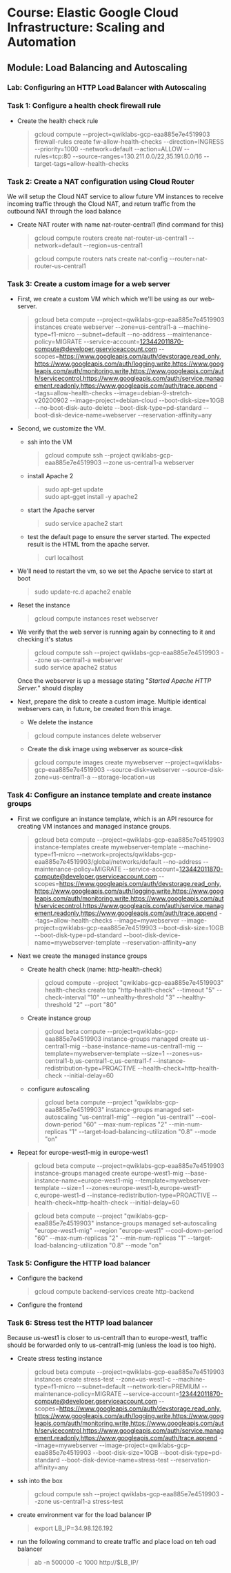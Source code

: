 # Course: Elastic Google Cloud Infrastructure: Scaling and Automation

## Module: Load Balancing and Autoscaling

### Lab: Configuring an HTTP Load Balancer with Autoscaling

### **Task 1: Configure a health check firewall rule**

- Create the health check rule
    > gcloud compute --project=qwiklabs-gcp-eaa885e7e4519903 firewall-rules create fw-allow-health-checks --direction=INGRESS --priority=1000 --network=default --action=ALLOW --rules=tcp:80 --source-ranges=130.211.0.0/22,35.191.0.0/16 --target-tags=allow-health-checks
 

### **Task 2: Create a NAT configuration using Cloud Router**
We will setup the Cloud NAT service to allow future VM instances to receive incoming traffic through the Cloud NAT, and return traffic from the outbound NAT through the load balance

- Create NAT router with name nat-router-central1 (find command for this)
    > gcloud compute routers create nat-router-us-central1 --network=default --region=us-central1

    > gcloud compute routers nats create nat-config --router=nat-router-us-central1

### **Task 3: Create a custom image for a web server**

- First, we create a custom VM which which we'll be using as our web-server.
    > gcloud beta compute --project=qwiklabs-gcp-eaa885e7e4519903 instances create webserver --zone=us-central1-a --machine-type=f1-micro --subnet=default --no-address --maintenance-policy=MIGRATE --service-account=123442011870-compute@developer.gserviceaccount.com --scopes=https://www.googleapis.com/auth/devstorage.read_only,https://www.googleapis.com/auth/logging.write,https://www.googleapis.com/auth/monitoring.write,https://www.googleapis.com/auth/servicecontrol,https://www.googleapis.com/auth/service.management.readonly,https://www.googleapis.com/auth/trace.append --tags=allow-health-checks --image=debian-9-stretch-v20200902 --image-project=debian-cloud --boot-disk-size=10GB --no-boot-disk-auto-delete --boot-disk-type=pd-standard --boot-disk-device-name=webserver --reservation-affinity=any

- Second, we customize the VM.
  
  - ssh into the VM
    > gcloud compute ssh --project qwiklabs-gcp-eaa885e7e4519903 --zone us-central1-a webserver
  - install Apache 2
    > sudo apt-get update \
    > sudo apt-gget install -y apache2
  - start the Apache server
    > sudo service apache2 start
  - test the default page to ensure the server started. The expected result is the HTML from the apache server.
    > curl localhost

- We'll need to restart the vm, so we set the Apache service to start at boot
    > sudo update-rc.d apache2 enable

- Reset the instance
    > gcloud compute instances reset webserver

- We verify that the web server is running again by connecting to it and checking it's status
    > gcloud compute ssh --project qwiklabs-gcp-eaa885e7e4519903 --zone us-central1-a webserver \
    > sudo service apache2 status

    Once the webserver is up a message stating "_Started Apache HTTP Server._" should display

- Next, prepare the disk to create a custom image. Multiple identical webservers can, in future, be created from this image.
    - We delete the instance
    > gcloud compute instances delete webserver

    - Create the disk image using webserver as source-disk
    > gcloud compute images create mywebserver --project=qwiklabs-gcp-eaa885e7e4519903 --source-disk=webserver --source-disk-zone=us-central1-a --storage-location=us

### **Task 4: Configure an instance template and create instance groups**

- First we configure an instance template, which is an API resource for creating VM instances and managed instance groups.
    > gcloud beta compute --project=qwiklabs-gcp-eaa885e7e4519903 instance-templates create mywebserver-template --machine-type=f1-micro --network=projects/qwiklabs-gcp-eaa885e7e4519903/global/networks/default --no-address --maintenance-policy=MIGRATE --service-account=123442011870-compute@developer.gserviceaccount.com --scopes=https://www.googleapis.com/auth/devstorage.read_only,https://www.googleapis.com/auth/logging.write,https://www.googleapis.com/auth/monitoring.write,https://www.googleapis.com/auth/servicecontrol,https://www.googleapis.com/auth/service.management.readonly,https://www.googleapis.com/auth/trace.append --tags=allow-health-checks --image=mywebserver --image-project=qwiklabs-gcp-eaa885e7e4519903 --boot-disk-size=10GB --boot-disk-type=pd-standard --boot-disk-device-name=mywebserver-template --reservation-affinity=any

- Next we create the managed instance groups
  - Create health check (name: http-health-check)
    > gcloud compute --project "qwiklabs-gcp-eaa885e7e4519903" health-checks create tcp "http-health-check" --timeout "5" --check-interval "10" --unhealthy-threshold "3" --healthy-threshold "2" --port "80"

  - Create instance group
    >gcloud beta compute --project=qwiklabs-gcp-eaa885e7e4519903 instance-groups managed create us-central1-mig --base-instance-name=us-central1-mig --template=mywebserver-template --size=1 --zones=us-central1-b,us-central1-c,us-central1-f --instance-redistribution-type=PROACTIVE --health-check=http-health-check --initial-delay=60

  - configure autoscaling
    >gcloud beta compute --project "qwiklabs-gcp-eaa885e7e4519903" instance-groups managed set-autoscaling "us-central1-mig" --region "us-central1" --cool-down-period "60" --max-num-replicas "2" --min-num-replicas "1" --target-load-balancing-utilization "0.8" --mode "on"


- Repeat for europe-west1-mig in europe-west1
    > gcloud beta compute --project=qwiklabs-gcp-eaa885e7e4519903 instance-groups managed create europe-west1-mig --base-instance-name=europe-west1-mig --template=mywebserver-template --size=1 --zones=europe-west1-b,europe-west1-c,europe-west1-d --instance-redistribution-type=PROACTIVE --health-check=http-health-check --initial-delay=60

    > gcloud beta compute --project "qwiklabs-gcp-eaa885e7e4519903" instance-groups managed set-autoscaling "europe-west1-mig" --region "europe-west1" --cool-down-period "60" --max-num-replicas "2" --min-num-replicas "1" --target-load-balancing-utilization "0.8" --mode "on"

### **Task 5: Configure the HTTP load balancer**

- Configure the backend
  > gcloud compute backend-services create http-backend

- Configure the frontend

### **Task 6: Stress test the HTTP load balancer**

Because us-west1 is closer to us-central1 than to europe-west1, traffic should be forwarded only to us-central1-mig (unless the load is too high).

- Create stress testing instance
    > gcloud beta compute --project=qwiklabs-gcp-eaa885e7e4519903 instances create stress-test --zone=us-west1-c --machine-type=f1-micro --subnet=default --network-tier=PREMIUM --maintenance-policy=MIGRATE --service-account=123442011870-compute@developer.gserviceaccount.com --scopes=https://www.googleapis.com/auth/devstorage.read_only,https://www.googleapis.com/auth/logging.write,https://www.googleapis.com/auth/monitoring.write,https://www.googleapis.com/auth/servicecontrol,https://www.googleapis.com/auth/service.management.readonly,https://www.googleapis.com/auth/trace.append --image=mywebserver --image-project=qwiklabs-gcp-eaa885e7e4519903 --boot-disk-size=10GB --boot-disk-type=pd-standard --boot-disk-device-name=stress-test --reservation-affinity=any
- ssh into the box
    > gcloud compute ssh --project qwiklabs-gcp-eaa885e7e4519903 --zone us-central1-a stress-test

- create environment var for the load balancer IP
    > export LB_IP=34.98.126.192

- run the following command to create traffic and place load on teh oad balancer
    > ab -n 500000 -c 1000 http://$LB_IP/